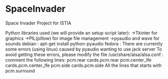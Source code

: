# SpaceInvader
Space Invader Project for ISTIA

Python libraries used (we will provide an setup script later):
	->Tkinter for graphics
	->PIL(pillow) for image file management
	->pyaudio and wave for sounds
		debian : apt-get install python-pyaudio
		fedora : 
		There are currently some errors (using linux) caused by pyaudio wanting to use jack server
		To avoid getting these errors, please modify the file /usr/share/alsa/alsa.conf :
			comment the following lines:
			   pcm.rear cards.pcm.rear
			   pcm.center_lfe cards.pcm.center_lfe
			   pcm.side cards.pcm.side
			   All the lines that starts with pcm.surround
